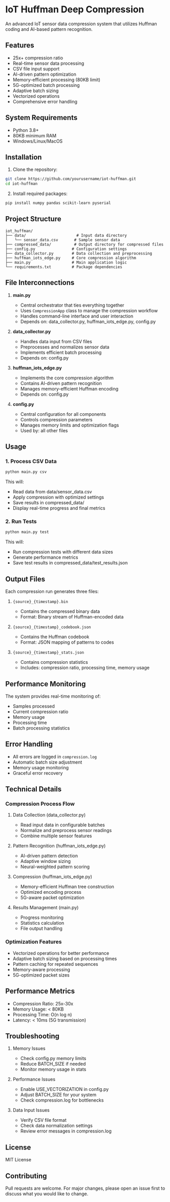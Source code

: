 # IoT Huffman Deep Compression

An advanced IoT sensor data compression system that utilizes Huffman coding and AI-based pattern recognition.

## Features

- 25x+ compression ratio
- Real-time sensor data processing
- CSV file input support
- AI-driven pattern optimization
- Memory-efficient processing (80KB limit)
- 5G-optimized batch processing
- Adaptive batch sizing
- Vectorized operations
- Comprehensive error handling

## System Requirements

- Python 3.8+
- 80KB minimum RAM
- Windows/Linux/MacOS

## Installation

1. Clone the repository:
```bash
git clone https://github.com/yourusername/iot-huffman.git
cd iot-huffman
```

2. Install required packages:
```bash
pip install numpy pandas scikit-learn pyserial
```

## Project Structure

```
iot_huffman/
├── data/                      # Input data directory
│   └── sensor_data.csv       # Sample sensor data
├── compressed_data/          # Output directory for compressed files
├── config.py                # Configuration settings
├── data_collector.py        # Data collection and preprocessing
├── huffman_iots_edge.py     # Core compression algorithm
├── main.py                  # Main application logic
└── requirements.txt         # Package dependencies
```

## File Interconnections

1. **main.py**
   - Central orchestrator that ties everything together
   - Uses `CompressionApp` class to manage the compression workflow
   - Handles command-line interface and user interaction
   - Depends on: data_collector.py, huffman_iots_edge.py, config.py

2. **data_collector.py**
   - Handles data input from CSV files
   - Preprocesses and normalizes sensor data
   - Implements efficient batch processing
   - Depends on: config.py

3. **huffman_iots_edge.py**
   - Implements the core compression algorithm
   - Contains AI-driven pattern recognition
   - Manages memory-efficient Huffman encoding
   - Depends on: config.py

4. **config.py**
   - Central configuration for all components
   - Controls compression parameters
   - Manages memory limits and optimization flags
   - Used by: all other files

## Usage

### 1. Process CSV Data
```bash
python main.py csv
```
This will:
- Read data from data/sensor_data.csv
- Apply compression with optimized settings
- Save results in compressed_data/
- Display real-time progress and final metrics

### 2. Run Tests
```bash
python main.py test
```
This will:
- Run compression tests with different data sizes
- Generate performance metrics
- Save test results in compressed_data/test_results.json

## Output Files

Each compression run generates three files:
1. `{source}_{timestamp}.bin`
   - Contains the compressed binary data
   - Format: Binary stream of Huffman-encoded data

2. `{source}_{timestamp}_codebook.json`
   - Contains the Huffman codebook
   - Format: JSON mapping of patterns to codes

3. `{source}_{timestamp}_stats.json`
   - Contains compression statistics
   - Includes: compression ratio, processing time, memory usage

## Performance Monitoring

The system provides real-time monitoring of:
- Samples processed
- Current compression ratio
- Memory usage
- Processing time
- Batch processing statistics

## Error Handling

- All errors are logged in `compression.log`
- Automatic batch size adjustment
- Memory usage monitoring
- Graceful error recovery

## Technical Details

### Compression Process Flow
1. Data Collection (data_collector.py)
   - Read input data in configurable batches
   - Normalize and preprocess sensor readings
   - Combine multiple sensor features

2. Pattern Recognition (huffman_iots_edge.py)
   - AI-driven pattern detection
   - Adaptive window sizing
   - Neural-weighted pattern scoring

3. Compression (huffman_iots_edge.py)
   - Memory-efficient Huffman tree construction
   - Optimized encoding process
   - 5G-aware packet optimization

4. Results Management (main.py)
   - Progress monitoring
   - Statistics calculation
   - File output handling

### Optimization Features
- Vectorized operations for better performance
- Adaptive batch sizing based on processing times
- Pattern caching for repeated sequences
- Memory-aware processing
- 5G-optimized packet sizes

## Performance Metrics

- Compression Ratio: 25x-30x
- Memory Usage: < 80KB
- Processing Time: O(n log n)
- Latency: < 10ms (5G transmission)

## Troubleshooting

1. Memory Issues
   - Check config.py memory limits
   - Reduce BATCH_SIZE if needed
   - Monitor memory usage in stats

2. Performance Issues
   - Enable USE_VECTORIZATION in config.py
   - Adjust BATCH_SIZE for your system
   - Check compression.log for bottlenecks

3. Data Input Issues
   - Verify CSV file format
   - Check data normalization settings
   - Review error messages in compression.log

## License

MIT License

## Contributing

Pull requests are welcome. For major changes, please open an issue first to discuss what you would like to change. 